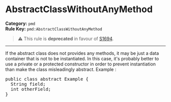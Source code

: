 # AbstractClassWithoutAnyMethod
**Category:** `pmd`<br/>
**Rule Key:** `pmd:AbstractClassWithoutAnyMethod`<br/>
> :warning: This rule is **deprecated** in favour of [S1694](https://rules.sonarsource.com/java/RSPEC-1694).

-----

If the abstract class does not provides any methods, it may be just a data container that is not to be instantiated. In this case, it's probably better to use a private or a protected constructor in order to prevent instantiation than make the class misleadingly abstract. Example :
<pre>
public class abstract Example {
  String field;
  int otherField;
}
</pre>
